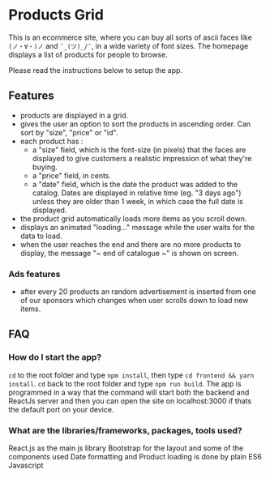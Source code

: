 Products Grid
====

This is an ecommerce site, where you can buy all sorts of ascii faces like `(ノ・∀・)ノ` and `¯_(ツ)_/¯`, in a wide variety of font sizes. The homepage displays a list of products for people to browse.

Please read the instructions below to setup the app.

Features
----

- products are displayed in a grid.
- gives the user an option to sort the products in ascending order. Can sort by "size", "price" or "id".
- each product has :
  - a "size" field, which is the font-size (in pixels) that the faces are displayed to give customers a realistic impression of what they're buying.
  - a "price" field, in cents.
  - a "date" field, which is the date the product was added to the catalog. Dates are displayed in relative time (eg. "3 days ago") unless they are older than 1 week, in which case the full date is displayed.
- the product grid automatically loads more items as you scroll down.
- displays an animated "loading..." message while the user waits for the data to load.
- when the user reaches the end and there are no more products to display, the message "~ end of catalogue ~" is shown on screen.

### Ads features

- after every 20 products an random advertisement is inserted from one of our sponsors which changes when user scrolls down to load new items.

FAQ
----

### How do I start the app?

`cd` to the root folder and type `npm install`, then type `cd frontend && yarn install`. `cd` back to the root folder and type `npm run build`. The app is programmed in a way that the command will start both the backend and ReactJs server and then you can open the site on localhost:3000 if thats the default port on your device.

### What are the libraries/frameworks, packages, tools used?

React.js as the main js library
Bootstrap for the layout and some of the components used
Date formatting and Product loading is done by plain ES6 Javascript
